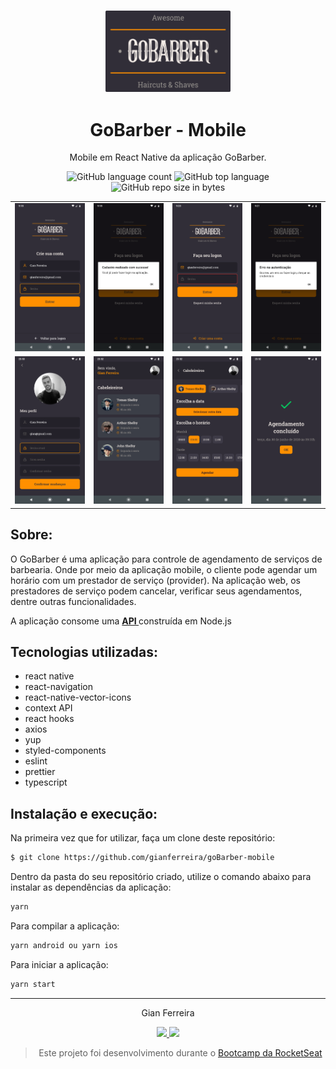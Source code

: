 <h3 align="center">
  <img alt="GoBarber" src="https://github.com/gianferreira/goBarber-mobile/blob/master/readme-logo.svg" width="200px"/>
</h3>

<h1 align="center">
  GoBarber - Mobile
</h1>

<p align="center">Mobile em React Native da aplicação GoBarber.</p>

<p align="center">
  <img alt="GitHub language count" src="https://img.shields.io/github/languages/count/gianferreira/goBarber-mobile">
  <img alt="GitHub top language" src="https://img.shields.io/github/languages/top/gianferreira/goBarber-mobile">
  <img alt="GitHub repo size in bytes" src="https://img.shields.io/github/repo-size/gianferreira/goBarber-mobile">
</p>

<table>
  <tr>
    <td>
      <img alt="SignUp" src="https://github.com/gianferreira/goBarber-mobile/blob/master/readme-signup.png" width="250px"/>
    </td>
    <td>
      <img alt="Success" src="https://github.com/gianferreira/goBarber-mobile/blob/master/readme-success.png" width="250px"/>
    </td>
    <td>
      <img alt="SignIn" src="https://github.com/gianferreira/goBarber-mobile/blob/master/readme-signin.png" width="250px"/>
    </td>
    <td>
      <img alt="Error" src="https://github.com/gianferreira/goBarber-mobile/blob/master/readme-error.png" width="250px"/>
    </td>
  </tr>
  <tr>
    <td>
      <img alt="Profile" src="https://github.com/gianferreira/goBarber-mobile/blob/master/readme-profile.png" width="250px"/>
    </td>
    <td>
      <img alt="Providers" src="https://github.com/gianferreira/goBarber-mobile/blob/master/readme-providers.png" width="250px"/>
    </td>
    <td>
      <img alt="Create" src="https://github.com/gianferreira/goBarber-mobile/blob/master/readme-create.png" width="250px"/>
    </td>
    <td>
      <img alt="Created" src="https://github.com/gianferreira/goBarber-mobile/blob/master/readme-created.png" width="250px"/>
    </td>
  </tr>
</table>

## Sobre:

O GoBarber é uma aplicação para controle de agendamento de serviços de barbearia. Onde por meio da aplicação mobile, o cliente pode agendar um horário com um prestador de serviço (provider). Na aplicação web, os prestadores de serviço podem cancelar, verificar seus agendamentos, dentre outras funcionalidades.

A aplicação consome uma <a href="https://github.com/gianferreira/goBarber-backend"><b> API </b></a> construída em Node.js

## Tecnologias utilizadas:

- react native
- react-navigation
- react-native-vector-icons
- context API
- react hooks
- axios
- yup
- styled-components
- eslint
- prettier
- typescript

## Instalação e execução:

Na primeira vez que for utilizar, faça um clone deste repositório:

```bash
$ git clone https://github.com/gianferreira/goBarber-mobile
```

Dentro da pasta do seu repositório criado, utilize o comando abaixo para instalar as dependências da aplicação:

```bash
yarn
```

Para compilar a aplicação:

```bash
yarn android ou yarn ios
```

Para iniciar a aplicação:

```bash
yarn start
```

---

<p align="center"> Gian Ferreira </p>
<p align="center">
  <a alt="Gian Ferreira" href="https://www.linkedin.com/in/gian-ferreira-7750a9179/">
    <img src="https://img.shields.io/badge/LinkedIn-Gian_Ferreira-7750a9179?logo=linkedin"/>
  </a>
  <a alt="Gian Ferreira" href="https://github.com/gianferreira">
    <img src="https://img.shields.io/badge/Gian_Ferreira-GitHub-000?logo=github"/>
  </a>
</p>

<blockquote align="center">
  Este projeto foi desenvolvimento durante o
    <a href="https://rocketseat.com.br/gostack">
      Bootcamp da RocketSeat
    </a>
</blockquote>
